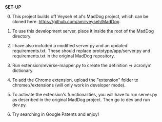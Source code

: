 **SET-UP**

0. This project builds off Veyseh et al's MadDog project, which can be cloned here: https://github.com/amirveyseh/MadDog.

1. To use this development server, place it inside the root of the MadDog directory.

2. I have also included a modified server.py and an updated requirements.txt. These should replace prototype/app/server.py and requirements.txt in the original MadDog repository.

3. Run extension/reverse-mapper.py to create the definition => acronym dictionary.

4. To add the Chrome extension, upload the "extension" folder to chrome://extensions (will only work in developer mode).

5. To activate the extension's functionalities, you will have to run server.py as described in the original MadDog project. Then go to dev and run dev.py.

6. Try searching in Google Patents and enjoy!